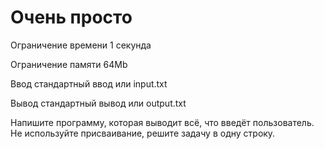 # Очень просто

Ограничение времени 1 секунда

Ограничение памяти 64Mb

Ввод стандартный ввод или input.txt

Вывод стандартный вывод или output.txt

Напишите программу, которая выводит всё, что введёт пользователь. Не используйте присваивание, решите задачу в одну строку.